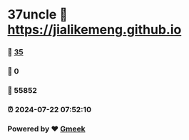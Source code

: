# 37uncle :link: https://jialikemeng.github.io 
### :page_facing_up: [35](https://jialikemeng.github.io/tag.html) 
### :speech_balloon: 0 
### :hibiscus: 55852 
### :alarm_clock: 2024-07-22 07:52:10 
### Powered by :heart: [Gmeek](https://github.com/Meekdai/Gmeek)
